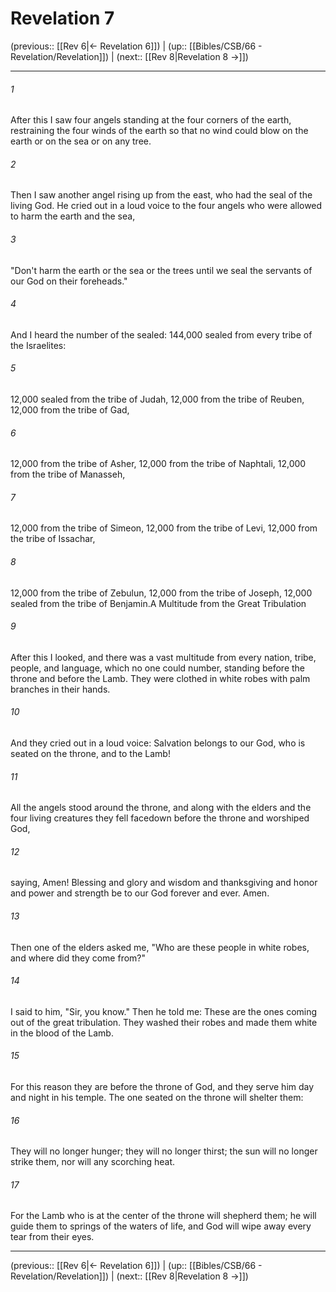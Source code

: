 # Revelation 7

(previous:: [[Rev 6|← Revelation 6]]) | (up:: [[Bibles/CSB/66 - Revelation/Revelation]]) | (next:: [[Rev 8|Revelation 8 →]])

***


###### 1 
After this I saw four angels standing at the four corners of the earth, restraining the four winds of the earth so that no wind could blow on the earth or on the sea or on any tree. 

###### 2 
Then I saw another angel rising up from the east, who had the seal of the living God. He cried out in a loud voice to the four angels who were allowed to harm the earth and the sea, 

###### 3 
"Don't harm the earth or the sea or the trees until we seal the servants of our God on their foreheads." 

###### 4 
And I heard the number of the sealed: 144,000 sealed from every tribe of the Israelites: 

###### 5 
12,000 sealed from the tribe of Judah, 12,000 from the tribe of Reuben, 12,000 from the tribe of Gad, 

###### 6 
12,000 from the tribe of Asher, 12,000 from the tribe of Naphtali, 12,000 from the tribe of Manasseh, 

###### 7 
12,000 from the tribe of Simeon, 12,000 from the tribe of Levi, 12,000 from the tribe of Issachar, 

###### 8 
12,000 from the tribe of Zebulun, 12,000 from the tribe of Joseph, 12,000 sealed from the tribe of Benjamin.A Multitude from the Great Tribulation 

###### 9 
After this I looked, and there was a vast multitude from every nation, tribe, people, and language, which no one could number, standing before the throne and before the Lamb. They were clothed in white robes with palm branches in their hands. 

###### 10 
And they cried out in a loud voice: Salvation belongs to our God, who is seated on the throne, and to the Lamb! 

###### 11 
All the angels stood around the throne, and along with the elders and the four living creatures they fell facedown before the throne and worshiped God, 

###### 12 
saying, Amen! Blessing and glory and wisdom and thanksgiving and honor and power and strength be to our God forever and ever. Amen. 

###### 13 
Then one of the elders asked me, "Who are these people in white robes, and where did they come from?" 

###### 14 
I said to him, "Sir, you know." Then he told me: These are the ones coming out of the great tribulation. They washed their robes and made them white in the blood of the Lamb. 

###### 15 
For this reason they are before the throne of God, and they serve him day and night in his temple. The one seated on the throne will shelter them: 

###### 16 
They will no longer hunger; they will no longer thirst; the sun will no longer strike them, nor will any scorching heat. 

###### 17 
For the Lamb who is at the center of the throne will shepherd them; he will guide them to springs of the waters of life, and God will wipe away every tear from their eyes.

***

(previous:: [[Rev 6|← Revelation 6]]) | (up:: [[Bibles/CSB/66 - Revelation/Revelation]]) | (next:: [[Rev 8|Revelation 8 →]])
